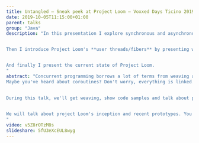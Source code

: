 ```yaml
---
title: Untangled — Sneak peek at Project Loom — Voxxed Days Ticino 2019 (EN)
date: 2019-10-05T11:15:00+01:00
parent: talks
group: "Java"
description: "In this presentation I explore synchronous and asynchronous APIs, blocking and non-blocking calls and try to explain that synchronous is not synonym of blocking and async is not a synonym of non-blocking.


Then I introduce Project Loom's **user threads/fibers** by presenting what are continuations, how asynchronous code can be wrapped in a synchronous API via continuations and the support required by the JVM/JDK.


And finally I present the current state of Project Loom.
"
abstract: "Concurrent programming borrows a lot of terms from weaving and twists our minds with intertwined concepts: fibers, threads, lightweight-threads, green threads, loom...
Maybe you've heard about coroutines? Don't worry, everything is linked.
           

During this talk, we'll get weaving, show code samples and talk about project Loom, whose goal is to bring “lightweight concurrency“ mechanisms to the JVM, along with APIs to embroider the story.
           

We will talk about project Loom's inception and recent prototypes. You will also see its mesh goes far beyond “simple“ primitives to revolutionize the JVM.
"
video: v5Z8rOTzM8s
slideshare: 5fU3eXcEUL8wyg
---
```

